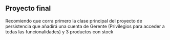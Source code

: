 ## Proyecto final
Recomiendo que corra primero la clase principal del proyecto de persistencia que añadirá una cuenta de Gerente (Privilegios para acceder a todas las funcionalidades) y 3 productos con stock
